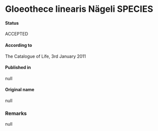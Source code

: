 # Gloeothece linearis Nägeli SPECIES

#### Status
ACCEPTED

#### According to
The Catalogue of Life, 3rd January 2011

#### Published in
null

#### Original name
null

### Remarks
null